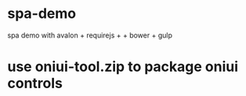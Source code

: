 # spa-demo
spa demo with avalon + requirejs + + bower + gulp

# use oniui-tool.zip to package oniui controls